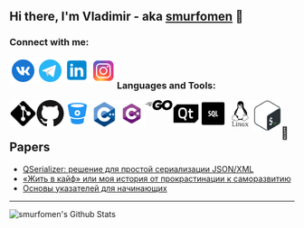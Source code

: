 ## Hi there, I'm Vladimir - aka [smurfomen][instagram] 👋

### Connect with me:
[<img align="left" alt="VK" width="48px" src="https://raw.githubusercontent.com/smurfomen/smurfomen/master/.github/logos/vk.png" />][vk]
[<img align="left" alt="Telegram" width="48px" src="https://raw.githubusercontent.com/smurfomen/smurfomen/master/.github/logos/telegram.png" />][telegram]
[<img align="left" alt="LinkedIn" width="46px" src="https://raw.githubusercontent.com/smurfomen/smurfomen/master/.github/logos/linkedin.png" />][linkedin]
[<img align="left" alt="Instagram" width="48px" src="https://raw.githubusercontent.com/smurfomen/smurfomen/master/.github/logos/instagram.png" />][instagram]

<br>

### Languages and Tools:

[<img align="left" alt="git" width="48px" src="https://raw.githubusercontent.com/smurfomen/smurfomen/master/.github/logos/git.png" />]()
[<img align="left" alt="GitHub" width="48px" src="https://raw.githubusercontent.com/smurfomen/smurfomen/master/.github/logos/github.png" />]()
[<img align="left" alt="BitBucket" width="48px" src="https://raw.githubusercontent.com/smurfomen/smurfomen/master/.github/logos/bitbucket.png" />]()
[<img align="left" alt="C++" width="48px" src="https://raw.githubusercontent.com/smurfomen/smurfomen/master/.github/logos/cplusplus.png" />]()
[<img align="left" alt="C#" width="48px" src="https://raw.githubusercontent.com/smurfomen/smurfomen/master/.github/logos/csharp.png" />]()
[<img align="left" alt="Golang" width="48px" src="https://raw.githubusercontent.com/smurfomen/smurfomen/master/.github/logos/go.png" />]()
[<img align="left" alt="Qt" width="48px" src="https://raw.githubusercontent.com/smurfomen/smurfomen/master/.github/logos/qt.png" />]()
[<img align="left" alt="SQL" width="48px" src="https://raw.githubusercontent.com/smurfomen/smurfomen/master/.github/logos/sql.png" />]()
[<img align="left" alt="linux" width="48px" src="https://raw.githubusercontent.com/smurfomen/smurfomen/master/.github/logos/linux.png" />]()
[<img align="left" alt="bash" width="48px" src="https://raw.githubusercontent.com/smurfomen/smurfomen/master/.github/logos/bash.png" />]()

<br />




## 📕 Papers
<!-- BLOG-POST-LIST:START -->
- [QSerializer: решение для простой сериализации JSON/XML](https://habr.com/ru/post/496836/)
- [«Жить в кайф» или моя история от прокрастинации к саморазвитию](https://habr.com/ru/post/457294/)
- [Основы указателей для начинающих](https://habr.com/ru/post/456318/)
<!-- BLOG-POST-LIST:END -->

---

<img align="left" alt="smurfomen's Github Stats" src="https://github-readme-stats.vercel.app/api?username=smurfomen&show_icons=true&hide_border=true" />

[habrahabr]: https://habr.com/ru/users/smurfomen/
[vk]: https://vk.com/vova_agadzhanov
[telegram]: https://t.me/smurfomen
[instagram]: https://www.instagram.com/vova_agadzhanov/
[linkedin]: https://linkedin.com/in/vladimir-agadzhanov
